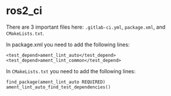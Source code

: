 # ros2_ci

There are 3 important files here:
`.gitlab-ci.yml`,
`package.xml`,
and
`CMakeLists.txt`.

In package.xml you need to add the following lines:
```
<test_depend>ament_lint_auto</test_depend>
<test_depend>ament_lint_common</test_depend>
```

In `CMakeLists.txt` you need to add the following lines:
```
find_package(ament_lint_auto REQUIRED)
ament_lint_auto_find_test_dependencies()
```

